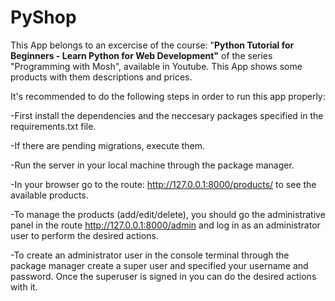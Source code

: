 # PyShop
This App belongs to an excercise of the course: "**Python Tutorial for Beginners - Learn Python for Web Development"** of the series "Programming with Mosh", available in Youtube. This App shows some products with them descriptions and prices.  

It's recommended to do the following steps in order to run this app properly: 

   -First install the dependencies and the neccesary packages specified in the requirements.txt file.
 
   -If there are pending migrations, execute them.
 
   -Run the server in your local machine through the package manager.
 
   -In your browser go to the route: http://127.0.0.1:8000/products/ to see the available products.
 
   -To manage the products (add/edit/delete), you should go the administrative panel in the route http://127.0.0.1:8000/admin and log in       as an administrator user to perform the desired actions.
 
   -To create an administrator user in the console terminal through the package manager create a super user and specified your username      and password. Once the superuser is signed in you can do the desired actions with it.

